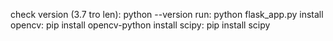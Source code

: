 check version (3.7 tro len): python --version
run: python flask_app.py
install opencv: pip install opencv-python
install scipy: pip install scipy

